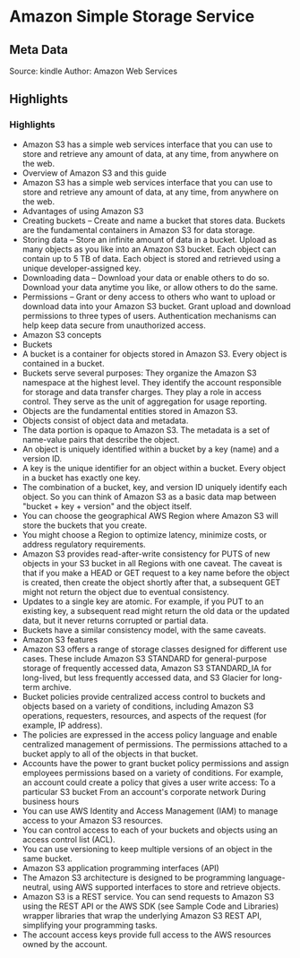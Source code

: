 # Amazon Simple Storage Service

## Meta Data

Source:  kindle 
Author: Amazon Web Services

## Highlights

### Highlights

- Amazon S3 has a simple web services interface that you can use to store and retrieve any amount of data, at any time, from anywhere on the web.
- Overview of Amazon S3 and this guide
- Amazon S3 has a simple web services interface that you can use to store and retrieve any amount of data, at any time, from anywhere on the web.
- Advantages of using Amazon S3
- Creating buckets – Create and name a bucket that stores data. Buckets are the fundamental containers in Amazon S3 for data storage.
- Storing data – Store an infinite amount of data in a bucket. Upload as many objects as you like into an Amazon S3 bucket. Each object can contain up to 5 TB of data. Each object is stored and retrieved using a unique developer-assigned key.
- Downloading data – Download your data or enable others to do so. Download your data anytime you like, or allow others to do the same.
- Permissions – Grant or deny access to others who want to upload or download data into your Amazon S3 bucket. Grant upload and download permissions to three types of users. Authentication mechanisms can help keep data secure from unauthorized access.
- Amazon S3 concepts
- Buckets
- A bucket is a container for objects stored in Amazon S3. Every object is contained in a bucket.
- Buckets serve several purposes: They organize the Amazon S3 namespace at the highest level. They identify the account responsible for storage and data transfer charges. They play a role in access control. They serve as the unit of aggregation for usage reporting.
- Objects are the fundamental entities stored in Amazon S3.
- Objects consist of object data and metadata.
- The data portion is opaque to Amazon S3. The metadata is a set of name-value pairs that describe the object.
- An object is uniquely identified within a bucket by a key (name) and a version ID.
- A key is the unique identifier for an object within a bucket. Every object in a bucket has exactly one key.
- The combination of a bucket, key, and version ID uniquely identify each object. So you can think of Amazon S3 as a basic data map between "bucket + key + version" and the object itself.
- You can choose the geographical AWS Region where Amazon S3 will store the buckets that you create.
- You might choose a Region to optimize latency, minimize costs, or address regulatory requirements.
- Amazon S3 provides read-after-write consistency for PUTS of new objects in your S3 bucket in all Regions with one caveat. The caveat is that if you make a HEAD or GET request to a key name before the object is created, then create the object shortly after that, a subsequent GET might not return the object due to eventual consistency.
- Updates to a single key are atomic. For example, if you PUT to an existing key, a subsequent read might return the old data or the updated data, but it never returns corrupted or partial data.
- Buckets have a similar consistency model, with the same caveats.
- Amazon S3 features
- Amazon S3 offers a range of storage classes designed for different use cases. These include Amazon S3 STANDARD for general-purpose storage of frequently accessed data, Amazon S3 STANDARD_IA for long-lived, but less frequently accessed data, and S3 Glacier for long-term archive.
- Bucket policies provide centralized access control to buckets and objects based on a variety of conditions, including Amazon S3 operations, requesters, resources, and aspects of the request (for example, IP address).
- The policies are expressed in the access policy language and enable centralized management of permissions. The permissions attached to a bucket apply to all of the objects in that bucket.
- Accounts have the power to grant bucket policy permissions and assign employees permissions based on a variety of conditions. For example, an account could create a policy that gives a user write access: To a particular S3 bucket From an account's corporate network During business hours
- You can use AWS Identity and Access Management (IAM) to manage access to your Amazon S3 resources.
- You can control access to each of your buckets and objects using an access control list (ACL).
- You can use versioning to keep multiple versions of an object in the same bucket.
- Amazon S3 application programming interfaces (API)
- The Amazon S3 architecture is designed to be programming language-neutral, using AWS supported interfaces to store and retrieve objects.
- Amazon S3 is a REST service. You can send requests to Amazon S3 using the REST API or the AWS SDK (see Sample Code and Libraries) wrapper libraries that wrap the underlying Amazon S3 REST API, simplifying your programming tasks.
- The account access keys provide full access to the AWS resources owned by the account.
